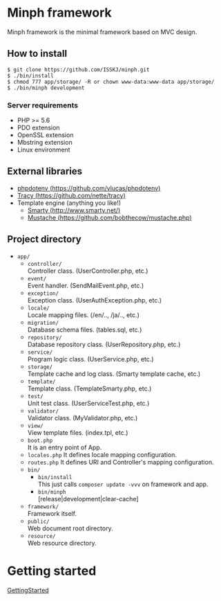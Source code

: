 # Minph framework

Minph framework is the minimal framework based on MVC design.

## How to install
```
$ git clone https://github.com/ISSKJ/minph.git
$ ./bin/install
$ chmod 777 app/storage/ -R or chown www-data:www-data app/storage/
$ ./bin/minph development
```
### Server requirements
* PHP >= 5.6
* PDO extension
* OpenSSL extension
* Mbstring extension
* Linux environment

## External libraries
* [phpdotenv (https://github.com/vlucas/phpdotenv)](https://github.com/vlucas/phpdotenv)
* [Tracy (https://github.com/nette/tracy)](https://github.com/nette/tracy)
* Template engine (anything you like!)  
  * [Smarty (http://www.smarty.net/)](http://www.smarty.net/)
  * [Mustache (https://github.com/bobthecow/mustache.php)](https://github.com/bobthecow/mustache.php)

## Project directory
* `app/`
  * `controller/`  
    Controller class. (UserController.php, etc.)
  * `event/`  
    Event handler. (SendMailEvent.php, etc.)
  * `exception/`  
    Exception class. (UserAuthException.php, etc.)
  * `locale/`  
    Locale mapping files. (/en/.., /ja/.., etc.)
  * `migration/`  
    Database schema files. (tables.sql, etc.)
  * `repository/`  
    Database repository class. (UserRepository.php, etc.)
  * `service/`  
    Program logic class. (UserService.php, etc.)
  * `storage/`  
    Template cache and log class. (Smarty template cache, etc.)
  * `template/`  
    Template class. (TemplateSmarty.php, etc.)
  * `test/`  
    Unit test class. (UserServiceTest.php, etc.)
  * `validator/`  
    Validator class. (MyValidator.php, etc.)
  * `view/`  
    View template files. (index.tpl, etc.)
  * `boot.php`  
    It is an entry point of App.
  * `locales.php`
    It defines locale mapping configuration.
  * `routes.php`
    It defines URI and Controller's mapping configuration.
  * `bin/`  
      * `bin/install`  
        This just calls `composer update -vvv` on framework and app.
      * `bin/minph`  
        [release|development|clear-cache]
  * `framework/`  
    Framework itself.
  * `public/`  
    Web document root directory.
  * `resource/`  
    Web resource directory.

# Getting started

[GettingStarted](./en/GettingStarted.md)
